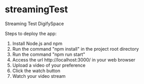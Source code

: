 # streamingTest
Streaming Test DigifySpace

Steps to deploy the app:

1. Install Node.js and npm
2. Run the command "npm install" in the project root directory
3. Run the command "npm run start"
4. Access the url http://localhost:3000/ in your web browser
5. Upload a video of your preference
6. Click the watch button
7. Watch your video stream